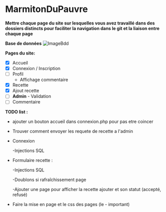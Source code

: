 # MarmitonDuPauvre

**Mettre chaque page du site sur lesquelles vous avez travaillé dans des dossiers distincts pour faciliter la navigation dans le git et la liaison entre chaque page**

**Base de données**
![ImageBdd](https://github.com/Anatpqs/MarmitonDuPauvre/raw/main/bdd/bdd.png)

**Pages du site:**
- [x] Accueil
- [x] Connexion / Inscription
- [ ] Profil
  - Affichage commentaire
- [x] Recette
- [x] Ajout recette
- [ ] **Admin** - Validation
- [ ] Commentaire

**TODO list :**

- ajouter un bouton accueil dans connexion.php pour pas etre coincer

- Trouver comment envoyer les requete de recette a l'admin

- Connexion 

  -Injections SQL

- Formulaire recette :  

  -Injections SQL
  
  -Doublons si rafraîchissement page
  
  -Ajouter une page pour afficher la recette ajouter et son statut (accepté, refusé)

- Faire la mise en page et le css des pages (le - important)
